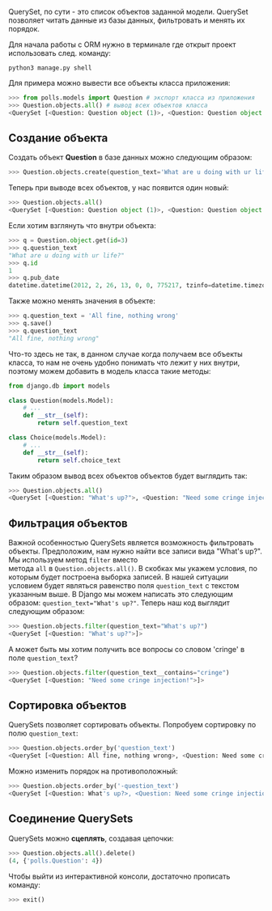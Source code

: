 QuerySet, по сути - это список объектов заданной модели. QuerySet позволяет читать данные из базы данных, фильтровать и менять их порядок.

Для начала работы с ORM нужно в терминале где открыт проект использовать след. команду:

```
python3 manage.py shell
```

Для примера можно вывести все объекты класса приложения:

```python
>>> from polls.models import Question # экспорт класса из приложения
>>> Question.objects.all() # вывод всех объектов класса
<QuerySet [<Question: Question object (1)>, <Question: Question object (2)>]>
```

## Создание объекта

Создать объект **Question** в базе данных можно следующим образом:

```python
>>> Question.objects.create(question_text='What are u doing with ur life?', pub_date=timezone.now())
```

Теперь при выводе всех объектов, у нас появится один новый:

```python
>>> Question.objects.all()
<QuerySet [<Question: Question object (1)>, <Question: Question object (2)>, <Question: Question object (3)>]>
```

Если хотим взглянуть что внутри объекта:

```python
>>> q = Question.object.get(id=3)
>>> q.question_text
"What are u doing with ur life?"
>>> q.id
1
>>> q.pub_date
datetime.datetime(2012, 2, 26, 13, 0, 0, 775217, tzinfo=datetime.timezone.utc)
```

Также можно менять значения в объекте:

```python
>>> q.question_text = 'All fine, nothing wrong'
>>> q.save()
>>> q.question_text
"All fine, nothing wrong"
```

Что-то здесь не так, в данном случае когда получаем все объекты класса, то нам не очень удобно понимать что лежит у них внутри, поэтому можем добавить в модель класса такие методы:

```python
from django.db import models

class Question(models.Model):
    # ...
    def __str__(self):
        return self.question_text

class Choice(models.Model):
    # ...
    def __str__(self):
        return self.choice_text
```

Таким образом вывод всех объектов объектов будет выглядить так:

```python
>>> Question.objects.all()
<QuerySet [<Question: "What's up?">, <Question: "Need some cringe injection!">, <Question: "All fine, nothing wrong">]> 
```

## Фильтрация объектов

Важной особенностью QuerySets является возможность фильтровать объекты. Предположим, нам нужно найти все записи вида "What's up?". Мы используем метод `filter` вместо метода `all` в `Question.objects.all()`. В скобках мы укажем условия, по которым будет построена выборка записей. В нашей ситуации условием будет являться равенство поля `question_text` с текстом указанным выше. В Django мы можем написать это следующим образом: `question_text="What's up?"`. Теперь наш код выглядит следующим образом:

```python
>>> Question.objects.filter(question_text="What's up?")
<QuerySet [<Question: "What's up?">]>
```

А может быть мы хотим получить все вопросы со словом 'cringe' в поле `question_text`?

```python
>>> Question.objects.filter(question_text__contains="cringe")
<QuerySet [<Question: "Need some cringe injection!">]>
```

## Сортировка объектов

QuerySets позволяет сортировать объекты. Попробуем сортировку по полю `question_text`:

```python
>>> Question.objects.order_by('question_text')
<QuerySet [<Question: All fine, nothing wrong>, <Question: Need some cringe injection!>, <Question: What's up?>]>
```

Можно изменить порядок на противоположный:

```python
>>> Question.objects.order_by('-question_text')
<QuerySet [<Question: What's up?>, <Question: Need some cringe injection!>, <Question: All fine, nothing wrong>]>
```

## Соединение QuerySets

QuerySets можно **сцеплять**, создавая цепочки:

```python
>>> Question.objects.all().delete()
(4, {'polls.Question': 4})
```

Чтобы выйти из интерактивной консоли, достаточно прописать команду:

```python
>>> exit()
```
